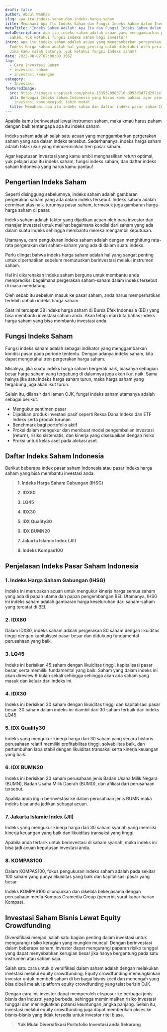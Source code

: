 ```yaml
---
draft: false
author: Abdul Wahhab
slug: apa-itu-indeks-saham-dan-indeks-harga-saham
title: Memahami Apa Itu Indeks Saham dan Fungsi Indeks Saham dalam Investasi
metaTitle: "Indeks Saham Adalah: Apa Itu dan Fungsi Indeks Saham dalam Investasi"
metaDescription: Apa itu indeks saham adalah acuan yang menggambarkan pergerakan
  saham. Yuk ketahui fungsi indeks saham bagi investor!
intro: Apa itu indeks saham adalah acuan yang menggambarkan pergerakan saham.
  Indeks harga saham adalah hal yang penting untuk diketahui oleh para investor.
  Jika kamu salah satunya, yuk ketahui fungsi indeks saham!
date: 2022-08-02T07:08:00.306Z
tag:
  - Cara Investasi Saham
  - investasi saham
  - investasi keuangan
category:
  - Investasi
featuredImage:
  src: https://images.unsplash.com/photo-1535320903710-d993d3d77d29?ixlib=rb-1.2.1&ixid=MnwxMjA3fDB8MHxwaG90by1wYWdlfHx8fGVufDB8fHx8&auto=format&fit=crop&w=1470&q=80
  alt: Berbagai Indeks saham Indonesia yang harus kamu pahami agar proses
    investasi kamu menjadi lebih mudah
  title: Memahami apa itu indeks saham dan daftar indeks pasar saham Indonesia
---
```

Apabila kamu berinvestasi lewat instrumen saham, maka kmau harus paham dengan baik tentangapa apa itu indeks saham.

Indeks saham adalah salah satu acuan yang menggambarkan pergerakan saham yang ada dalam indeks tersebut. Sederhananya, indeks harga saham adalah tolak ukur yang mencerminkan tren pasar saham.

Agar keputusan investasi yang kamu ambil menghasilkan *return* optimal, yuk pelajari apa itu indeks saham, fungsi indeks saham, dan daftar indeks saham Indonesia yang harus kamu pantau!

## Pengertian Indeks Saham

Seperti disinggung sebelumnya, indeks saham adalah gambaran pergerakan saham yang ada dalam indeks tersebut. Indeks saham adalah cerminan atas naik-turunnya pasar saham, termasuk juga gambaran harga-harga saham di pasar.

Indeks saham adalah faktor yang dijadikan acuan oleh para investor dan manajer investasi untuk melihat bagaimana kondisi dari saham yang ada dalam suatu indeks sehingga membantu mereka mengambil keputusan. 

Utamanya, cara pengukuran indeks saham adalah dengan menghitung rata-rata pergerakan dari saham-saham yang ada di dalam suatu indeks.

Perlu diingat bahwa indeks harga saham adalah hal yang sangat penting untuk diperhatikan sebelum memutuskan berinvestasi melalui instrumen saham. 

Hal ini dikarenakan indeks saham berguna untuk membantu anda memprediksi bagaimana pergerakan saham-saham dalam indeks tersebut di masa mendatang.

Oleh sebab itu sebelum masuk ke pasar saham, anda harus memperhatikan terlebih dahulu indeks harga saham.

Saat ini terdapat 38 indeks harga saham di Bursa Efek Indonesia (BEI) yang bisa membantu investasi saham anda. Akan tetapi mari kita bahas indeks harga saham yang bisa membantu investasi anda.

## Fungsi Indeks Saham

Fungsi indeks saham adalah sebagai indikator yang menggambarkan kondisi pasar pada periode tententu. Dengan adanya indeks saham, kita dapat mengetahui tren pergerakan harga saham.

Misalnya, jika suatu indeks harga saham bergerak naik, biasanya sebagian besar harga saham yang tergabung di dalamnya juga akan ikut naik. Sama halnya jika satu indeks harga saham turun, maka harga saham yang tergabung juga akan ikut turun.

Selain itu, dilansir dari laman OJK, fungsi indeks saham utamanya adalah sebagai berikut.

* Mengukur sentimen pasar
* Dijadikan produk investasi pasif seperti Reksa Dana Indeks dan ETF Indeks serta produk turunan
* Benchmark bagi portofolio aktif
* Proksi dalam mengukur dan membuat model pengembalian investasi (return), risiko sistematis, dan kinerja yang disesuaikan dengan risiko
* Proksi untuk kelas aset pada alokasi aset.

## Daftar Indeks Saham Indonesia

Berikut beberapa index pasar saham Indonesia atau pasar indeks harga saham yang bisa membantu investasi anda:

> **1. Indeks Harga Saham Gabungan (IHSG)**
>
> **2. IDX80**
>
> **3. LQ45**
>
> **4. IDX30**
>
> **5. IDX Quality30**
>
> **6. IDX BUMN20**
>
> **7. Jakarta Islamic Index (JII)**
>
> **8. Indeks Kompas100**

## Penjelasan Indeks Pasar Saham Indonesia

### 1. Indeks Harga Saham Gabungan (IHSG)

Indeks ini merupakan acuan untuk mengukur kinerja harga semua saham yang ada di papan utama dan papan pengembangan BEI. Utamanya, IHSG ini indeks saham adalah gambaran harga keseluruhan dari saham-saham yang tercatat di BEI.

### 2. IDX80

Dalam IDX80, indeks saham adalah pergerakan 80 saham dengan likuiditas tinggi dengan kapitalisasi pasar besar dan didukung fundamental perusahaan yang baik.

### 3. LQ45

Indeks ini berisikan 45 saham dengan likuiditas tinggi, kapitalisasi pasar besar, serta memiliki fundamental yang baik. Saham yang dalam indeks ini akan direview 6 bulan sekali sehingga sehingga akan ada saham yang masuk dan keluar dari indeks ini.

### 4. IDX30

Indeks ini berisikan 30 saham dengan likuiditas tinggi dan kapitalisasi pasar besar. 30 saham dalam indeks ini diambil dari 30 saham terbaik dari indeks LQ45

### 5. IDX Quality30

Indeks yang mengukur kinerja harga dari 30 saham yang secara historis perusahaan relatif memiliki profitabilitas tinggi, solvabilitas baik, dan pertumbuhan laba stabil dengan likuiditas transaksi serta kinerja keuangan yang baik.

### 6. IDX BUMN20

Indeks ini berisikan 20 saham perusahaan jenis Badan Usaha Milik Negara (BUMN), Badan Usaha Milik Daerah (BUMD), dan afiliasi dari perusahaan tersebut.

Apabila anda ingin berinvestasi ke dalam perusahaan jenis BUMN maka indeks bisa anda jadikan sebagai acuan.

### 7. Jakarta Islamic Index (JII)

Indeks yang mengukur kinerja harga dari 30 saham syariah yang memiliki kinerja keuangan yang baik dan likuiditas transaksi yang tinggi.

Apabila anda tertarik untuk berinvestasi di saham syariah, maka indeks ini bisa jadi acuan keputusan investasi anda.

### 8. KOMPAS100

Dalam KOMPAS100, fokus pengukuran indeks saham adalah pada sekitar 100 saham yang punya likuiditas yang baik dan kapitalisasi pasar yang besar.

Indeks KOMPAS100 diluncurkan dan dikelola bekerjasama dengan perusahaan media Kompas Gramedia Group (penerbit surat kabar harian Kompas).

## [](https://landx.id/)Investasi Saham Bisnis Lewat Equity Crowdfunding

D﻿iversifikasi menjadi salah satu bagian penting dalam investasi untuk mengurangi risiko kerugian yang mungkin muncul. Dengan berinvestasi dalam beberapa saham, investor dapat mengurangi paparan risiko tunggal yang dapat menyebabkan kerugian besar jika hanya bergantung pada satu instrumen atau saham saja. 

Salah satu cara untuk diversifikasi dalam saham adalah dengan melakukan investasi melalui equity crowdfunding. Equity crowdfunding memungkinkan investor untuk membeli saham di berbagai bisnis kecil dan menengah yang bisa dibeli melalui platform equity crowdfunding yang telat berizin OJK. 

Dengan cara ini, investor dapat memperoleh eksposur ke berbagai jenis bisnis dan industri yang berbeda, sehingga meminimalkan risiko investasi tunggal dan meningkatkan potensi keuntungan jangka panjang. Selain itu, investasi melalui equity crowdfunding juga dapat memberikan akses ke bisnis-bisnis yang tidak tersedia untuk investor ritel biasa.

> **Y﻿uk Mulai Diversifikasi Portofolio Investasi anda Sekarang**